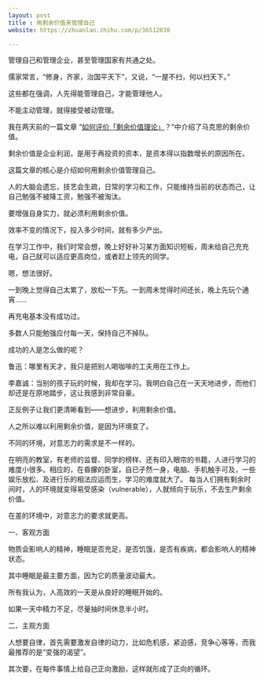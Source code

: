 ```yaml
---
layout: post
title : 用剩余价值来管理自己
website: https://zhuanlan.zhihu.com/p/36512830

---
```

管理自己和管理企业，甚至管理国家有共通之处。

儒家常言，“修身，齐家，治国平天下”，又说，“一屋不扫，何以扫天下。”

这些都在强调，人先得能管理自己，才能管理他人。

不能主动管理，就得接受被动管理。



我在两天前的一篇文章 “[如何评价「剩余价值理论」](http://coolpanda.ml/2018-12-08/2.html)？”中介绍了马克思的剩余价值。

剩余价值是企业利润，是用于再投资的资本，是资本得以指数增长的原因所在。

这篇文章的核心是介绍如何用剩余价值管理自己。



人的大脑会遗忘，技艺会生疏，日常的学习和工作，只能维持当前的状态而己，让自己勉强不被降工资，勉强不被淘汰。

要增强自身实力，就必须利用剩余价值。

效率不变的情况下，投入多少时间，就有多少产出。



在学习工作中，我们时常会想，晚上好好补习某方面知识短板，周未给自己充充电，自己就可以适应更高岗位，或者赶上领先的同学。

嗯，想法很好。

一到晚上觉得自己太累了，放松一下先。一到周未觉得时间还长，晚上先玩个通宵……

再充电基本没有成功过。

多数人只能勉强应付每一天，保持自己不掉队。

成功的人是怎么做的呢？

鲁迅：哪里有天才，我只是把别人喝咖啡的工夫用在工作上。

李嘉诚：当别的孩子玩的时候，我却在学习。我明白自己在一天天地进步，而他们却还是在原地踏步，这让我感到非常自豪。

正反例子让我们更清晰看到——想进步，利用剩余价值。



人之所以难以利用剩余价值，是因为环境变了。

不同的环境，对意志力的需求是不一样的。

在明亮的教室，有老师的监督、同学的榜样、还有印入眼帘的书籍，人进行学习的难度小很多。相应的，在昏朦的卧室，自已孑然一身，电脑、手机触手可及，一些娱乐放松、及进行乐的相法应运而生，学习的难度就大了。
每当人们拥有剩余时间时，人的环境就变得易受感染（vulnerable），人就倾向于玩乐，不去生产剩余价值。


在差的环境中，对意志力的要求就更高。


一、客观方面

物质会影响人的精神，睡眠是否充足，是否饥饿，是否有疾病，都会影响人的精神状态。

其中睡眠是最主要方面，因为它的质量波动最大。

所有我认为，人高效的一天是从良好的睡眠开始的。

如果一天中精力不足，尽量抽时间休息半小时。



二、主观方面

人想要自律，首先需要激发自律的动力，比如危机感，紧迫感，竞争心等等，而我最推荐的是“变强的渴望”。 

其次要，在每件事情上给自己正向激励，这样就形成了正向的循环。

